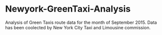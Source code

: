 # Newyork-GreenTaxi-Analysis
Analysis of Green Taxis route data for the month of September 2015. Data has been coolected by New York City Taxi and Limousine commission.
